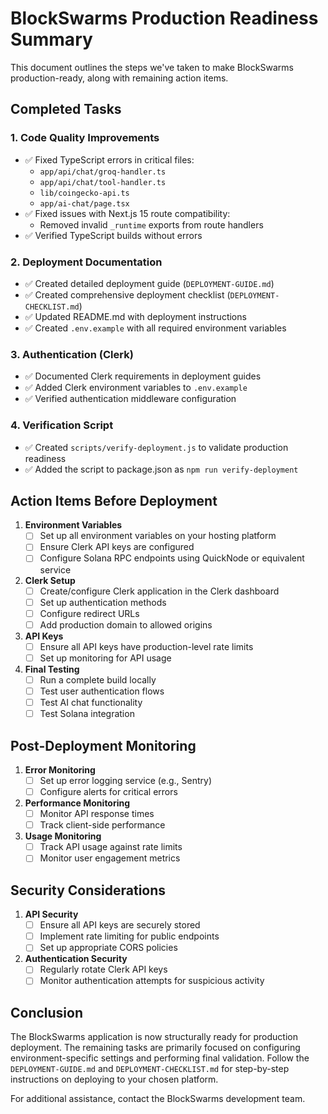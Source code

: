 # BlockSwarms Production Readiness Summary

This document outlines the steps we've taken to make BlockSwarms production-ready, along with remaining action items.

## Completed Tasks

### 1. Code Quality Improvements
- ✅ Fixed TypeScript errors in critical files:
  - `app/api/chat/groq-handler.ts`
  - `app/api/chat/tool-handler.ts`
  - `lib/coingecko-api.ts`
  - `app/ai-chat/page.tsx`
- ✅ Fixed issues with Next.js 15 route compatibility:
  - Removed invalid `_runtime` exports from route handlers
- ✅ Verified TypeScript builds without errors

### 2. Deployment Documentation
- ✅ Created detailed deployment guide (`DEPLOYMENT-GUIDE.md`)
- ✅ Created comprehensive deployment checklist (`DEPLOYMENT-CHECKLIST.md`)
- ✅ Updated README.md with deployment instructions
- ✅ Created `.env.example` with all required environment variables

### 3. Authentication (Clerk)
- ✅ Documented Clerk requirements in deployment guides
- ✅ Added Clerk environment variables to `.env.example`
- ✅ Verified authentication middleware configuration

### 4. Verification Script
- ✅ Created `scripts/verify-deployment.js` to validate production readiness
- ✅ Added the script to package.json as `npm run verify-deployment`

## Action Items Before Deployment

1. **Environment Variables**
   - [ ] Set up all environment variables on your hosting platform
   - [ ] Ensure Clerk API keys are configured
   - [ ] Configure Solana RPC endpoints using QuickNode or equivalent service

2. **Clerk Setup**
   - [ ] Create/configure Clerk application in the Clerk dashboard
   - [ ] Set up authentication methods
   - [ ] Configure redirect URLs
   - [ ] Add production domain to allowed origins

3. **API Keys**
   - [ ] Ensure all API keys have production-level rate limits
   - [ ] Set up monitoring for API usage

4. **Final Testing**
   - [ ] Run a complete build locally
   - [ ] Test user authentication flows
   - [ ] Test AI chat functionality
   - [ ] Test Solana integration

## Post-Deployment Monitoring

1. **Error Monitoring**
   - [ ] Set up error logging service (e.g., Sentry)
   - [ ] Configure alerts for critical errors

2. **Performance Monitoring**
   - [ ] Monitor API response times
   - [ ] Track client-side performance

3. **Usage Monitoring**
   - [ ] Track API usage against rate limits
   - [ ] Monitor user engagement metrics

## Security Considerations

1. **API Security**
   - [ ] Ensure all API keys are securely stored
   - [ ] Implement rate limiting for public endpoints
   - [ ] Set up appropriate CORS policies

2. **Authentication Security**
   - [ ] Regularly rotate Clerk API keys
   - [ ] Monitor authentication attempts for suspicious activity

## Conclusion

The BlockSwarms application is now structurally ready for production deployment. The remaining tasks are primarily focused on configuring environment-specific settings and performing final validation. Follow the `DEPLOYMENT-GUIDE.md` and `DEPLOYMENT-CHECKLIST.md` for step-by-step instructions on deploying to your chosen platform.

For additional assistance, contact the BlockSwarms development team.
